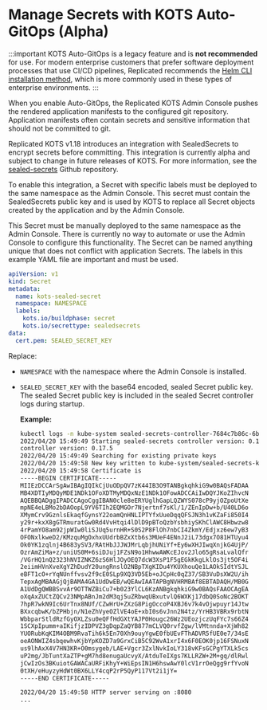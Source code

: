 # Manage Secrets with KOTS Auto-GitOps (Alpha)

:::important
KOTS Auto-GitOps is a legacy feature and is **not recommended** for use. For modern enterprise customers that prefer software deployment processes that use CI/CD pipelines, Replicated recommends the [Helm CLI installation method](/vendor/install-with-helm), which is more commonly used in these types of enterprise environments.
:::

When you enable Auto-GitOps, the Replicated KOTS Admin Console pushes the rendered application manifests to the configured git repository. Application manifests often contain secrets and sensitive information that should not be committed to git.

Replicated KOTS v1.18 introduces an integration with SealedSecrets to encrypt secrets before committing.
This integration is currently alpha and subject to change in future releases of KOTS. For more information, see the [sealed-secrets](https://github.com/bitnami-labs/sealed-secrets) Github repository.

To enable this integration, a Secret with specific labels must be deployed to the same namespace as the Admin Console.
This secret must contain the SealedSecrets public key and is used by KOTS to replace all Secret objects created by the application and by the Admin Console.

This Secret must be manually deployed to the same namespace as the Admin Console. There is currently no way to automate or use the Admin Console to configure this functionality. The Secret can be named anything unique that does not conflict with application Secrets. The labels in this example YAML file are important and must be used.

```yaml
apiVersion: v1
kind: Secret
metadata:
  name: kots-sealed-secret
  namespace: NAMESPACE
  labels:
    kots.io/buildphase: secret
    kots.io/secrettype: sealedsecrets
data:
  cert.pem: SEALED_SECRET_KEY
```

Replace:

- `NAMESPACE` with the namespace where the Admin Console is installed.

- `SEALED_SECRET_KEY` with the base64 encoded, sealed Secret public key. The sealed Secret public key is included in the sealed Secret controller logs during startup.

  **Example:**

  ```bash
  kubectl logs -n kube-system sealed-secrets-controller-7684c7b86c-6bhhw
  2022/04/20 15:49:49 Starting sealed-secrets controller version: 0.17.5
  controller version: 0.17.5
  2022/04/20 15:49:49 Searching for existing private keys
  2022/04/20 15:49:58 New key written to kube-system/sealed-secrets-keyxmwv2
  2022/04/20 15:49:58 Certificate is
  -----BEGIN CERTIFICATE-----
  MIIEzDCCArSgAwIBAgIQIkCjUuODpQV7zK44IB3O9TANBgkqhkiG9w0BAQsFADAA
  MB4XDTIyMDQyMDE1NDk1OFoXDTMyMDQxNzE1NDk1OFowADCCAiIwDQYJKoZIhvcN
  AQEBBQADggIPADCCAgoCggIBAN0cle8eERYUglhGapLQZWYS078cP9yjOZpoUtXe
  mpNE4eLBMo2bDAOopL9YV6TIh2EQMGOr7Njertnf7sKl/1/ZEnIpDw+b/U40LD6o
  XMymCrv9GznlsEkaqfGynsY22oamQnHNLIPTYfxUueDqqQFSJN3h1vKZaFi850I4
  y29r+kxX8gGTRmuratGw0Rd4VvHtqi4lDlD9pBToQzbYsbhiySKhClAWC8Hbwzw8
  4rPamYO8am92jpWIw0liSJUq5urnHR+S0S2P8FlOh7nbCI4ZkmY/Edjxz6ew7yB3
  OFONxlkweD2/KMzquMgOxhxUUdrbBZxXtb6s3MUeF4ENnJ2iL73dgx7O81HTUyu4
  Ok0YK1zqlnj4B683ySV3/RAtHbJJJWJMrLqbjhUNiYf+Ey6wXHJIwqXnjkG4UjP/
  OzrAmZiMa+z/uniUS0M+6siDJuj1FZsN9o1HhwwAWKcEJov2Jlo65gRsaLvalQfr
  /VGrHQ1nQ2323hNVIZNKZ6zS6HlJOyOEQ7dcW3XsP1F5gEGkKkgLklOs3jt5OF4i
  2eiimHVnXveXgYZhDudY20ungRnslO2NBpTXgKIDu4YKUXhouQe1LAOkSIdtYSJL
  eBFT1cO+rYqNUnffvsv2f9cE0SLp9XQ3VD5Eb+oJCpHc0qZ37/SB3VuDsXW2U/ih
  TepxAgMBAAGjQjBAMA4GA1UdDwEB/wQEAwIAATAPBgNVHRMBAf8EBTADAQH/MB0G
  A1UdDgQWBBSvvAr9OTTWZBiCu7+b023YlCL6KzANBgkqhkiG9w0BAQsFAAOCAgEA
  oXqAxZUCtZQCv23NMpABnJm2dM3qj5uZRbwqUBxutvlQ6WXKj17dbQ0SoNc2BOKT
  7hpR7wkN9Ic6UrTnx8NUf/CZwHrU+ZXzG8PigOccoP4XBJ6v7k4vOjwpuyr14Jtw
  BXxcqbwK/bZPHbjn/N1eZhVyeOZlVE4oE+xbI0s6vJnn2N4tz/YrHB3VBRx9rbtN
  WbbparStldRzfGyOXLZsu0eQFfHdGXtYAJP0Hougc26Wz2UEozjczUqFYc7s66Z4
  1SCXpIpumm+aIKifjzIDPVZ3gDqpZaQYB877mCLVQ0rvfZgw/lVMtnnda+XjWh82
  YUORubKqKIM4OBM9RvaTih6k5En70Xh9ouyYgwE0fbUEvFThADVR5fUE0e7/34sE
  oeAONWIZ4sbqewhvKjbYpKOZD7a9GrxCiB5C92WvA1xrI4x6F0EOK0jp16FSNuxN
  us9lhAxX4V7HN3KR+O0msygeb/LAE+Vgcr3ZxlNvkIoLY318vKFsGCPgYTXLk5cs
  uP2mg/JbTuntXaZTP+gM7hd8enugaUcvyX/AtduTeIXgs7KLLRZW+2M+gq/dlRwl
  jCwIzOs3BKuiotGAWACaURFiKhyY+WiEpsIN1H6hswAwY0lcV1rrOeQgg9rfYvoN
  0tXH/eHuyzyHdWt0BX6LLY4cqP2rP5QyP117Vt2i1jY=
  -----END CERTIFICATE-----

  2022/04/20 15:49:58 HTTP server serving on :8080
  ...
  ```